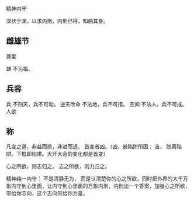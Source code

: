 精神内守


深伏于渊，以求内刑，内刑已得，知曲其身。

## 雌雄节

兼爱

雄
不为福、

## 兵容

兵
不刑天，兵不可动。   逆天改命
不法地，兵不可措。   空间
不法人，兵不可成。   人欲

## 称

凡变之道，非益而损，非进而退。
首变者凶。（凶，被陷阱所困； 吉， 脱离陷阱。下框即陷阱。大开大合的变化都是首变）



心之所欲，则志归之。
志之所欲，则力归之。

精神纯一内守：
不是清静无为，
而是认清楚你的心之所欲，同时把外界的大千万象内守到心里面，让内守到心里面的万象内刑，内刑出一个答案，加强心之所欲，带给你志向，这个志向带给你力量。


